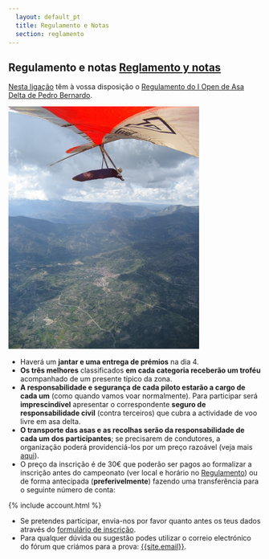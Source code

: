 ```yaml
---
  layout: default_pt
  title: Regulamento e Notas
  section: reglamento
---
```


<h2>Regulamento e notas <a href="reglamento.html">Reglamento y notas</a></h2>

[Nesta ligação](downloads/Reglamento_I_Open_de_Ala_Delta_de_Pedro_Bernardo.pdf "Regulamento do I Open de Asa Delta de Pedro Bernardo") têm à vossa disposição o [Regulamento do I Open de Asa Delta de Pedro Bernardo](downloads/Reglamento_I_Open_de_Ala_Delta_de_Pedro_Bernardo.pdf "Regulamento do I Open de Asa Delta de Pedro Bernardo").

<img class="left" src="images/pb_carlos.jpg" alt="Pedro Bernardo y Puerto del Pico"/>

* Haverá um **jantar e uma entrega de prémios** na dia 4.
* **Os três melhores** classificados **em cada categoria receberão um troféu** acompanhado de um presente típico da zona.
* **A responsabilidade e segurança de cada piloto estarão a cargo de cada um** (como quando vamos voar normalmente). Para participar será **imprescindível** apresentar o correspondente **seguro de responsabilidade civil** (contra terceiros) que cubra a actividade de voo livre em asa delta.
* **O transporte das asas e as recolhas serão da responsabilidade de cada um dos participantes**; se precisarem de condutores, a organização poderá providenciá-los por um preço razoável (veja mais [aqui](alojamientos.html "Alojamiento y conductores")).
* O preço da inscrição é de 30€ que poderão ser pagos ao formalizar a inscrição antes do campeonato (ver local e horário no [Regulamento](downloads/Reglamento_II_Open_de_Ala_Delta_de_Pedro_Bernardo.pdf "Regulamento do I Open de Asa Delta de Pedro Bernardo")) ou de forma antecipada (**preferivelmente**) fazendo uma transferência para o seguinte número de conta:

{% include account.html %}

* Se pretendes participar, envia-nos por favor quanto antes os teus dados através do [formulário de inscrição](inscripcion.html).
* Para qualquer dúvida ou sugestão podes utilizar o correio electrónico do fórum que criámos para a prova: [{{site.email}}](https://groups.google.com/group/opendeltietar?hl=es).

